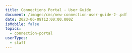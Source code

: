 ```yaml
---
title: Connections Portal - User Guide
document: /images/cms/new-connection-user-guide-2-.pdf
date: 2023-06-08T12:00:00.000Z
isMobile: false
topics:
  - connection-portal
userTypes:
  - staff
---
```

